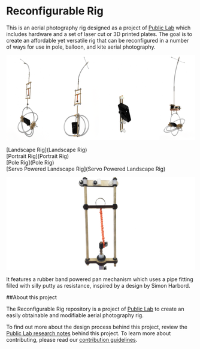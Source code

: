 # Reconfigurable Rig

This is an aerial photography rig designed as a project of [Public Lab](http://www.publiclab.org) which includes hardware and a set of laser cut or 3D printed plates. The goal is to create an affordable yet versatile rig that can be reconfigured in a number of ways for use in pole, balloon, and kite aerial photography.



![ReconfigurableRigConfigurationRenders.png](/Assembly_Guide_Pictures/ReconfigurableRigConfigurationRenders.png)

[Landscape Rig](Landscape Rig)  
[Portrait Rig](Portrait Rig)  
[Pole Rig](Pole Rig)  
[Servo Powered Landscape Rig](Servo Powered Landscape Rig)



![RubberBandUsage.png](/Assembly_Guide_Pictures/RubberBandUsage.png)


It features a rubber band powered pan mechanism which uses a pipe fitting filled with silly putty as resistance, inspired by a design by Simon Harbord.

##About this project

The Reconfigurable Rig repository is a project of [Public Lab](http://www.publiclab.org) to create an easily obtainable and modifiable aerial photography rig.

To find out more about the design process behind this project, review the [Public Lab research notes](https://publiclab.org/profile/ranon) behind this project. To learn more about contributing, please read our [contribution guidelines](https://github.com/mathewlippincott/TALA/blob/master/CONTRIBUTE.md). 